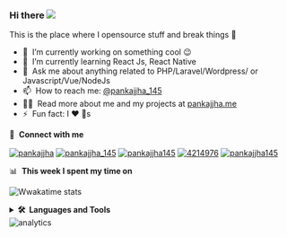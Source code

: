 ### Hi there <a href="https://pankajjha.me/"><img src="https://media.giphy.com/media/hvRJCLFzcasrR4ia7z/giphy.gif" width="25px"></a>
This is the place where I opensource stuff and break things :rofl:

- 🔭 &nbsp;I’m currently working on something cool :wink:
- 🌱 &nbsp;I’m currently learning React Js, React Native
- 💬 &nbsp;Ask me about anything related to PHP/Laravel/Wordpress/ or Javascript/Vue/NodeJs
- 📫 &nbsp;How to reach me: [@pankajjha_145](https://twitter.com/pankajjha_145)
- 👨‍💻 &nbsp;Read more about me and my projects at [pankajjha.me](https://pankajjha.me)
- ⚡ &nbsp;Fun fact: I :heart: :dog:s

🔗 &nbsp;**Connect with me**
<p align="left">
<a href="https://dev.to/pankajjha" target="blank"><img align="center" src="https://cdn.jsdelivr.net/npm/simple-icons@3.0.1/icons/dev-dot-to.svg" alt="pankajjha" height="30" width="40" /></a>
<a href="https://twitter.com/pankajjha_145" target="blank"><img align="center" src="https://raw.githubusercontent.com/rahuldkjain/github-profile-readme-generator/master/src/images/icons/Social/twitter.svg" alt="pankajjha_145" height="30" width="40" /></a>
<a href="https://linkedin.com/in/pankajjha145" target="blank"><img align="center" src="https://raw.githubusercontent.com/rahuldkjain/github-profile-readme-generator/master/src/images/icons/Social/linked-in-alt.svg" alt="pankajjha145" height="30" width="40" /></a>
<a href="https://stackoverflow.com/users/5884560/pankaj-jha" target="blank"><img align="center" src="https://raw.githubusercontent.com/rahuldkjain/github-profile-readme-generator/master/src/images/icons/Social/stack-overflow.svg" alt="4214976" height="30" width="40" /></a>
<a href="https://instagram.com/pankajjha145" target="blank"><img align="center" src="https://raw.githubusercontent.com/rahuldkjain/github-profile-readme-generator/master/src/images/icons/Social/instagram.svg" alt="pankajjha145" height="30" width="40" /></a>

📊 &nbsp;**This week I spent my time on**

![Wwakatime stats](https://github-readme-stats-taupe-two.vercel.app/api/wakatime?username=pankajjha&hide_title=true&hide_border=true&langs_count=7&bg_color=00000000&text_color=777)

<details>
  <summary><b>🛠️&nbsp;&nbsp;Languages&nbsp;and&nbsp;Tools</b></summary>
  <br/>
    <p align="left">
      <!-- Server -->
      <a href="https://aws.amazon.com" target="_blank"> <img src="https://raw.githubusercontent.com/devicons/devicon/master/icons/amazonwebservices/amazonwebservices-original-wordmark.svg" alt="aws" width="40" height="40" /> </a>
      <a href="https://azure.microsoft.com/en-in/" target="_blank"> <img src="https://www.vectorlogo.zone/logos/microsoft_azure/microsoft_azure-icon.svg" alt="azure" width="40" height="40" /> </a>
      <a href="https://heroku.com" target="_blank"> <img src="https://www.vectorlogo.zone/logos/heroku/heroku-icon.svg" alt="heroku" width="40" height="40" /> </a>
      <a href="https://cloud.google.com" target="_blank"> <img src="https://www.vectorlogo.zone/logos/google_cloud/google_cloud-icon.svg" alt="gcp" width="40" height="40" /> </a>
      <a href="https://www.digitalocean.com/" target="_blank"> <img src="https://github.com/devicons/devicon/blob/master/icons/digitalocean/digitalocean-original-wordmark.svg" alt="digitalocean" width="40" height="40" /> </a>
      <a href="https://www.linux.org/" target="_blank"> <img src="https://raw.githubusercontent.com/devicons/devicon/master/icons/linux/linux-original.svg" alt="linux" width="40" height="40" /> </a>
      <a href="https://www.nginx.com" target="_blank"> <img src="https://raw.githubusercontent.com/devicons/devicon/master/icons/nginx/nginx-original.svg" alt="nginx" width="40" height="40" /> </a>
      <!-- Langauges -->
      <a href="https://www.php.net" target="_blank"> <img src="https://raw.githubusercontent.com/devicons/devicon/master/icons/php/php-original.svg" alt="php" width="40" height="40" /> </a>
      <a href="https://nodejs.org" target="_blank"> <img src="https://raw.githubusercontent.com/devicons/devicon/master/icons/nodejs/nodejs-original-wordmark.svg" alt="nodejs" width="40" height="40" /> </a>
      <a href="https://www.python.org" target="_blank"> <img src="https://raw.githubusercontent.com/devicons/devicon/master/icons/python/python-original.svg" alt="python" width="40" height="40" /> </a>
      <a href="https://developer.mozilla.org/en-US/docs/Web/JavaScript" target="_blank"> <img src="https://raw.githubusercontent.com/devicons/devicon/master/icons/javascript/javascript-original.svg" alt="javascript" width="40" height="40" /> </a>
      <a href="https://www.typescriptlang.org/" target="_blank"> <img src="https://raw.githubusercontent.com/devicons/devicon/master/icons/typescript/typescript-original.svg" alt="typescript" width="40" height="40" /> </a>
      <a href="https://www.w3schools.com/css/" target="_blank"> <img src="https://raw.githubusercontent.com/devicons/devicon/master/icons/css3/css3-original-wordmark.svg" alt="css3" width="40" height="40" /> </a>
      <a href="https://sass-lang.com" target="_blank"> <img src="https://raw.githubusercontent.com/devicons/devicon/master/icons/sass/sass-original.svg" alt="sass" width="40" height="40" /> </a>
      <a href="https://www.w3.org/html/" target="_blank"> <img src="https://raw.githubusercontent.com/devicons/devicon/master/icons/html5/html5-original-wordmark.svg" alt="html5" width="40" height="40" /> </a>
      <!-- Libraries & Frameworks-->
      <a href="https://laravel.com/" target="_blank"> <img src="https://github.com/devicons/devicon/blob/master/icons/laravel/laravel-plain-wordmark.svg" alt="laravel" width="40" height="40" /> </a>
      <a href="https://cakephp.org/" target="_blank"> <img src="https://github.com/devicons/devicon/blob/master/icons/cakephp/cakephp-original-wordmark.svg" alt="cakephp" width="40" height="40" /> </a>
      <a href="https://codeigniter.com/" target="_blank"> <img src="https://github.com/devicons/devicon/blob/master/icons/codeigniter/codeigniter-plain-wordmark.svg" alt="codeigniter" width="40" height="40" /> </a>
      <a href="https://wordpress.org/" target="_blank"> <img src="https://github.com/devicons/devicon/blob/master/icons/wordpress/wordpress-original.svg" alt="wordpress" width="40" height="40" /> </a>
      <a href="https://getcomposer.org/" target="_blank"> <img src="https://github.com/devicons/devicon/blob/master/icons/composer/composer-line-wordmark.svg" alt="composer" width="40" height="40" /> </a>
      <a href="https://expressjs.com" target="_blank"> <img src="https://raw.githubusercontent.com/devicons/devicon/master/icons/express/express-original-wordmark.svg" alt="express" width="40" height="40" /> </a>
      <a href="https://reactjs.org/" target="_blank"> <img src="https://raw.githubusercontent.com/devicons/devicon/master/icons/react/react-original-wordmark.svg" alt="react" width="40" height="40" /> </a>
      <a href="https://github.com/puppeteer/puppeteer" target="_blank"> <img src="https://www.vectorlogo.zone/logos/pptrdev/pptrdev-official.svg" alt="puppeteer" width="40" height="40" /> </a>
      <a href="https://mochajs.org" target="_blank"> <img src="https://www.vectorlogo.zone/logos/mochajs/mochajs-icon.svg" alt="mocha" width="40" height="40" /> </a>
      <a href="https://tailwindcss.com/" target="_blank"> <img src="https://github.com/devicons/devicon/blob/master/icons/tailwindcss/tailwindcss-original-wordmark.svg" alt="tailwind" width="40" height="40" /> </a>
      <a href="https://getbootstrap.com" target="_blank"> <img src="https://raw.githubusercontent.com/devicons/devicon/master/icons/bootstrap/bootstrap-plain-wordmark.svg" alt="bootstrap" width="40" height="40" /> </a>
      <!-- Database -->
      <a href="https://www.sqlite.org/" target="_blank"> <img src="https://www.vectorlogo.zone/logos/sqlite/sqlite-icon.svg" alt="sqlite" width="40" height="40" /> </a>
      <a href="https://redis.io" target="_blank"> <img src="https://raw.githubusercontent.com/devicons/devicon/master/icons/redis/redis-original-wordmark.svg" alt="redis" width="40" height="40" /> </a>
      <a href="https://www.postgresql.org" target="_blank"> <img src="https://raw.githubusercontent.com/devicons/devicon/master/icons/postgresql/postgresql-original-wordmark.svg" alt="postgresql" width="40" height="40" /> </a>
      <a href="https://www.mysql.com/" target="_blank"> <img src="https://raw.githubusercontent.com/devicons/devicon/master/icons/mysql/mysql-original-wordmark.svg" alt="mysql" width="40" height="40" /> </a>
      <a href="https://www.mongodb.com/" target="_blank"> <img src="https://raw.githubusercontent.com/devicons/devicon/master/icons/mongodb/mongodb-original-wordmark.svg" alt="mongodb" width="40" height="40" /> </a>
      <a href="https://www.microsoft.com/en-us/sql-server" target="_blank"> <img src="https://www.svgrepo.com/show/303229/microsoft-sql-server-logo.svg" alt="mssql" width="40" height="40" /> </a>
      <!-- Softwares -->
      <a href="https://www.gnu.org/software/bash/" target="_blank"> <img src="https://www.vectorlogo.zone/logos/gnu_bash/gnu_bash-icon.svg" alt="bash" width="40" height="40" /> </a>
      <!-- 3rd Party Tools -->
      <a href="https://travis-ci.org" target="_blank"> <img src="https://www.vectorlogo.zone/logos/travis-ci/travis-ci-icon.svg" alt="travisci" width="40" height="40" /> </a>
      <a href="https://circleci.com" target="_blank"> <img src="https://www.vectorlogo.zone/logos/circleci/circleci-icon.svg" alt="circleci" width="40" height="40" /> </a>
      <a href="https://www.docker.com/" target="_blank"> <img src="https://raw.githubusercontent.com/devicons/devicon/master/icons/docker/docker-original-wordmark.svg" alt="docker" width="40" height="40" /> </a>
      <a href="https://www.elastic.co" target="_blank"> <img src="https://www.vectorlogo.zone/logos/elastic/elastic-icon.svg" alt="elasticsearch" width="40" height="40" /> </a>
      <a href="https://git-scm.com/" target="_blank"> <img src="https://www.vectorlogo.zone/logos/git-scm/git-scm-icon.svg" alt="git" width="40" height="40" /> </a>
      <a href="https://bitbucket.org/" target="_blank"> <img src="https://github.com/devicons/devicon/blob/master/icons/bitbucket/bitbucket-original-wordmark.svg" alt="bitbucket" width="40" height="40" /> </a>
      <a href="https://grafana.com" target="_blank"> <img src="https://www.vectorlogo.zone/logos/grafana/grafana-icon.svg" alt="grafana" width="40" height="40" /> </a>
      <a href="https://graphql.org" target="_blank"> <img src="https://www.vectorlogo.zone/logos/graphql/graphql-icon.svg" alt="graphql" width="40" height="40" /> </a>
      <a href="https://www.elastic.co/kibana" target="_blank"> <img src="https://www.vectorlogo.zone/logos/elasticco_kibana/elasticco_kibana-icon.svg" alt="kibana" width="40" height="40" /> </a>
      <a href="https://kubernetes.io" target="_blank"> <img src="https://www.vectorlogo.zone/logos/kubernetes/kubernetes-icon.svg" alt="kubernetes" width="40" height="40" /> </a>
      <a href="https://www.selenium.dev" target="_blank"> <img src="https://raw.githubusercontent.com/detain/svg-logos/780f25886640cef088af994181646db2f6b1a3f8/svg/selenium-logo.svg" alt="selenium" width="40" height="40" /> </a>
      <a href="https://postman.com" target="_blank"> <img src="https://www.vectorlogo.zone/logos/getpostman/getpostman-icon.svg" alt="postman" width="40" height="40" /> </a> 
  </p>
</details>

<img alt='analytics' src='https://profile-counter.glitch.me/pankajjha/count.svg' width='0px'>

